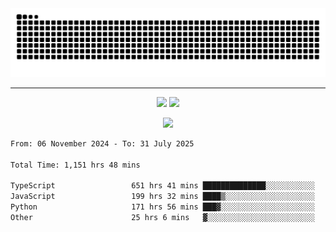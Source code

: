 <div align="center">
  <picture>
      <source
    media="(prefers-color-scheme: dark)"
      srcset="https://raw.githubusercontent.com/platane/snk/output/github-contribution-grid-snake-dark.svg"
      />
    <source
      media="(prefers-color-scheme: light)"
      srcset="https://raw.githubusercontent.com/xct007/xct007/output/github-contribution-grid-snake.svg"
      />
    <img
      alt="Snake"
      src="https://raw.githubusercontent.com/xct007/xct007/output/github-contribution-grid-snake.svg"
      />
  </picture>

</div>

___
<p align="center">
  <img src="https://readme-stats-blush-eta.vercel.app/api/top-langs/?username=xct007&layout=compact" />
  <img src="https://readme-stats-blush-eta.vercel.app/api?username=xct007&show_icons=true&theme=transparent&hide_title=true&include_all_commits=true" />
</p>

<p align="center">
  <img src="https://github-profile-trophy.vercel.app/?username=xct007&no-bg=true&rank=S,SS,SSS,A,AA,AAA,UNKNOWN,SECRET&row=3&title=-Followers,-Stars&margin-w=15&margin-h=15&column=2" />
</p>
<!--START_SECTION:waka-->

```txt
From: 06 November 2024 - To: 31 July 2025

Total Time: 1,151 hrs 48 mins

TypeScript                 651 hrs 41 mins ██████████████░░░░░░░░░░░   55.37 %
JavaScript                 199 hrs 32 mins ████▒░░░░░░░░░░░░░░░░░░░░   16.95 %
Python                     171 hrs 56 mins ███▓░░░░░░░░░░░░░░░░░░░░░   14.61 %
Other                      25 hrs 6 mins   ▓░░░░░░░░░░░░░░░░░░░░░░░░   02.13 %
```

<!--END_SECTION:waka-->
